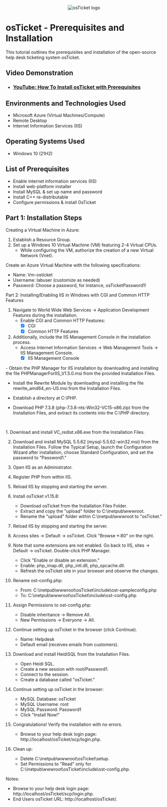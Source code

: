 <p align="center">
<img src="https://i.imgur.com/Clzj7Xs.png" alt="osTicket logo"/>
</p>

<h1>osTicket - Prerequisites and Installation</h1>
This tutorial outlines the prerequisites and installation of the open-source help desk ticketing system osTicket.<br />


<h2>Video Demonstration</h2>

- ### [YouTube: How To Install osTicket with Prerequisites](https://www.youtube.com/watch?v=dEvGaxOgqf0)

<h2>Environments and Technologies Used</h2>

- Microsoft Azure (Virtual Machines/Compute)
- Remote Desktop
- Internet Information Services (IIS)

<h2>Operating Systems Used </h2>

- Windows 10</b> (21H2)

<h2>List of Prerequisites</h2>

- Enable internet information services (IIS)
- Install web-platform installer 
- Install MySQL & set up name and password 
- Install C++ re-distributable
- Configure permissions & install OsTicket

<h2>Part 1: Installation Steps</h2>
Creating a Virtual Machine in Azure:

1. Establish a Resource Group.
2. Set up a Windows 10 Virtual Machine (VM) featuring 2-4 Virtual CPUs.
    - While configuring the VM, authorize the creation of a new Virtual Network (Vnet).

Create an Azure Virtual Machine with the following specifications:
- Name: Vm-osticket
- Username: labuser (customize as needed)
- Password: Choose a password, for instance, osTicketPassword1!

Part 2: Installing/Enabling IIS in Windows with CGI and Common HTTP Features

1. Navigate to World Wide Web Services -> Application Development Features during the installation.
    - Enable CGI and Common HTTP Features:
        - [X] CGI
        - [X] Common HTTP Features

2. Additionally, include the IIS Management Console in the installation process.
   - Access Internet Information Services -> Web Management Tools -> IIS Management Console.
       - [X] IIS Management Console
<p>
</p>
<p>
  - Obtain the PHP Manager for IIS installation by downloading and installing the file PHPManagerForIIS_V1.5.0.msi from the provided Installation Files.

  - Install the Rewrite Module by downloading and installing the file rewrite_amd64_en-US.msi from the Installation Files.

- Establish a directory at C:\PHP.

- Download PHP 7.3.8 (php-7.3.8-nts-Win32-VC15-x86.zip) from the Installation Files, and extract its contents into the C:\PHP directory.
<br />

<p>
</p>
<p>
1. Download and install VC_redist.x86.exe from the Installation Files.

2. Download and install MySQL 5.5.62 (mysql-5.5.62-win32.msi) from the Installation Files. Follow the Typical Setup, launch the Configuration Wizard after installation, choose Standard Configuration, and set the password to "Password1."

3. Open IIS as an Administrator.

4. Register PHP from within IIS.

5. Reload IIS by stopping and starting the server.

6. Install osTicket v1.15.8:
   - Download osTicket from the Installation Files Folder.
   - Extract and copy the "upload" folder to C:\inetpub\wwwroot.
   - Rename the "upload" folder within C:\inetpub\wwwroot to "osTicket."

7. Reload IIS by stopping and starting the server.

8. Access sites -> Default -> osTicket. Click "Browse *:80" on the right.

9. Note that some extensions are not enabled. Go back to IIS, sites -> Default -> osTicket. Double-click PHP Manager.
   - Click "Enable or disable an extension."
   - Enable: php_imap.dll, php_intl.dll, php_opcache.dll.
   - Refresh the osTicket site in your browser and observe the changes.

10. Rename ost-config.php:
    - From: C:\inetpub\wwwroot\osTicket\include\ost-sampleconfig.php
    - To: C:\inetpub\wwwroot\osTicket\include\ost-config.php

11. Assign Permissions to ost-config.php:
    - Disable inheritance -> Remove All.
    - New Permissions -> Everyone -> All.

12. Continue setting up osTicket in the browser (click Continue).
    - Name: Helpdesk
    - Default email (receives emails from customers).

13. Download and install HeidiSQL from the Installation Files.
    - Open Heidi SQL.
    - Create a new session with root/Password1.
    - Connect to the session.
    - Create a database called "osTicket."

14. Continue setting up osTicket in the browser:
    - MySQL Database: osTicket
    - MySQL Username: root
    - MySQL Password: Password1
    - Click "Install Now!"

15. Congratulations! Verify the installation with no errors.
    - Browse to your help desk login page: http://localhost/osTicket/scp/login.php.

16. Clean up:
    - Delete C:\inetpub\wwwroot\osTicket\setup.
    - Set Permissions to "Read" only for C:\inetpub\wwwroot\osTicket\include\ost-config.php.

Notes:
- Browse to your help desk login page: http://localhost/osTicket/scp/login.php.
- End Users osTicket URL: http://localhost/osTicket/.
